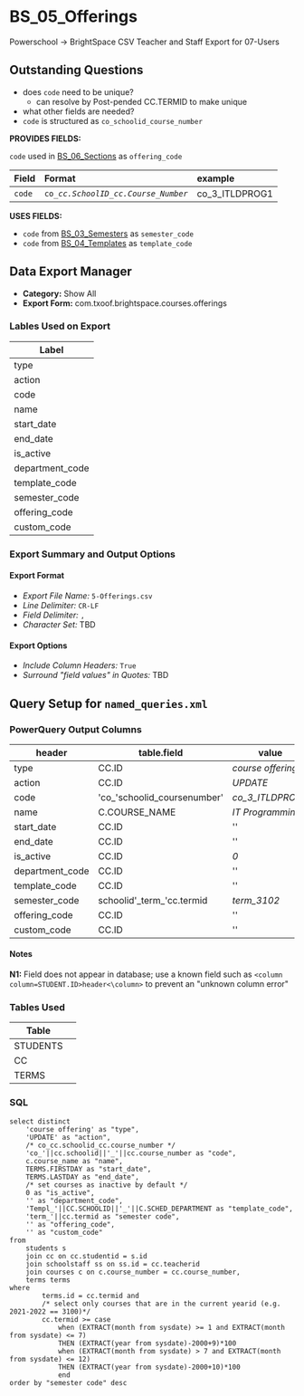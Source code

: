 # BS_05_Offerings

Powerschool &rarr; BrightSpace CSV Teacher and Staff Export for 07-Users

## Outstanding Questions
* does `code` need to be unique?
  * can resolve by Post-pended CC.TERMID to make unique
* what other fields are needed?
* `code` is structured as `co_schoolid_course_number`

**PROVIDES FIELDS:**

`code` used in [BS_06_Sections](../BS_06_Sections/6-Sections_README.md) as `offering_code` 

|Field |Format |example |
|:-|:-|:-|
|`code`| `co_`_`cc.SchoolID`_`_`_`cc.Course_Number`_| co_3_ITLDPROG1

**USES FIELDS:**

- `code` from [BS_03_Semesters](../BS_03_Semesters/3-Semesters_README.md) as `semester_code`
- `code` from [BS_04_Templates](../BS_04_Templates/4-Templates_README.md) as `template_code`


## Data Export Manager

- **Category:** Show All
- **Export Form:**  com.txoof.brightspace.courses.offerings

### Lables Used on Export

| Label |
|-|
|type|
|action|
|code|
|name|
|start_date|
|end_date|
|is_active|
|department_code|
|template_code|
|semester_code|
|offering_code|
|custom_code|

### Export Summary and Output Options

#### Export Format

- *Export File Name:* `5-Offerings.csv`
- *Line Delimiter:* `CR-LF`
- *Field Delimiter:* `,`
- *Character Set:* TBD

#### Export Options

- *Include Column Headers:* `True`
- *Surround "field values" in Quotes:* TBD

## Query Setup for `named_queries.xml`

### PowerQuery Output Columns

| header | table.field | value | NOTE |
|-|-|-|-|
|type| CC.ID | _course offering_ | N1
|action| CC.ID | _UPDATE_ | N1
|code| 'co_'schoolid\_coursenumber' | _co\_3\_ITLDPROG1_
|name| C.COURSE_NAME | _IT Programming_ 
|start_date| CC.ID | '' | N1
|end_date| CC.ID | '' | N1
|is_active| CC.ID | _0_ | N1
|department_code| CC.ID | '' | N1
|template_code| CC.ID | '' | N1
|semester_code|   schoolid'\_term\_'cc.termid | _term_3102_ 
|offering_code| CC.ID | '' | N1
|custom_code| CC.ID | '' | N1

#### Notes

**N1:** Field does not appear in database; use a known field such as `<column column=STUDENT.ID>header<\column>` to prevent an "unknown column error"

### Tables Used

| Table |  |
|-|-|
|STUDENTS| |
|CC|
|TERMS|

### SQL
```
select distinct
    'course offering' as "type",
    'UPDATE' as "action",
    /* co_cc.schoolid_cc.course_number */
    'co_'||cc.schoolid||'_'||cc.course_number as "code",
    c.course_name as "name",
    TERMS.FIRSTDAY as "start_date",
    TERMS.LASTDAY as "end_date",
    /* set courses as inactive by default */
    0 as "is_active",
    '' as "department_code",
    'Templ_'||CC.SCHOOLID||'_'||C.SCHED_DEPARTMENT as "template_code",
    'term_'||cc.termid as "semester code",
    '' as "offering_code",
    '' as "custom_code"
from 
    students s
    join cc on cc.studentid = s.id
    join schoolstaff ss on ss.id = cc.teacherid
    join courses c on c.course_number = cc.course_number,
    terms terms
where
        terms.id = cc.termid and
        /* select only courses that are in the current yearid (e.g. 2021-2022 == 3100)*/
        cc.termid >= case 
            when (EXTRACT(month from sysdate) >= 1 and EXTRACT(month from sysdate) <= 7)
            THEN (EXTRACT(year from sysdate)-2000+9)*100
            when (EXTRACT(month from sysdate) > 7 and EXTRACT(month from sysdate) <= 12)
            THEN (EXTRACT(year from sysdate)-2000+10)*100
            end
order by "semester code" desc
```